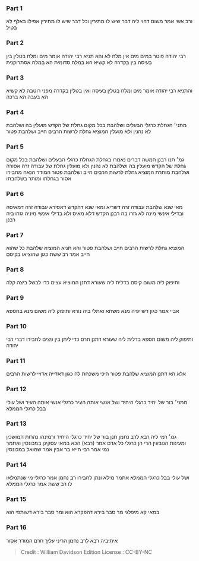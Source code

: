 
### Part 1
ורב אשי אמר משום דהוי ליה דבר שיש לו מתירין וכל דבר שיש לו מתירין אפילו באלף לא בטיל 

### Part 2
רבי יהודה פוטר במים מים אין מלח לא והא תניא רבי יהודה אומר מים ומלח בטלין בין בעיסה בין בקדרה לא קשיא הא במלח סדומית הא במלח אסתרוקנית 

### Part 3
והתניא רבי יהודה אומר מים ומלח בטלין בעיסה ואין בטלין בקדרה מפני רוטבה לא קשיא הא בעבה הא ברכה

### Part 4
מתני׳ הגחלת כרגלי הבעלים ושלהבת בכל מקום גחלת של הקדש מועלין בה ושלהבת לא נהנין ולא מועלין המוציא גחלת לרשות הרבים חייב ושלהבת פטור 

### Part 5
גמ׳ תנו רבנן חמשה דברים נאמרו בגחלת הגחלת כרגלי הבעלים ושלהבת בכל מקום גחלת של הקדש מועלין בה ושלהבת לא נהנין ולא מועלין גחלת של עבודה זרה אסורה ושלהבת מותרת המוציא גחלת לרשות הרבים חייב ושלהבת פטור המודר הנאה מחבירו אסור בגחלתו ומותר בשלהבתו 

### Part 6
מאי שנא שלהבת עבודה זרה דשריא ומאי שנא דהקדש דאסירא עבודה זרה דמאיסה ובדילי אינשי מינה לא גזרו בה רבנן הקדש דלא מאיס ולא בדילי אינשי מיניה גזרו ביה רבנן 

### Part 7
המוציא גחלת לרשות הרבים חייב ושלהבת פטור והא תניא המוציא שלהבת כל שהוא חייב אמר רב ששת כגון שהוציאו בקיסם 

### Part 8
ותיפוק ליה משום קיסם בדלית ליה שעורא דתנן המוציא עצים כדי לבשל ביצה קלה 

### Part 9
אביי אמר כגון דשייפיה מנא משחא ואתלי ביה נורא ותיפוק ליה משום מנא בחספא 

### Part 10
ותיפוק ליה משום חספא בדלית ליה שעורא דתנן חרס כדי ליתן בין פצים לחבירו דברי רבי יהודה 

### Part 11
אלא הא דתנן המוציא שלהבת פטור היכי משכחת לה כגון דאדייה אדויי לרשות הרבים 

### Part 12
מתני׳ בור של יחיד כרגלי היחיד ושל אנשי אותה העיר כרגלי אנשי אותה העיר ושל עולי בבל כרגלי הממלא 

### Part 13
גמ׳ רמי ליה רבא לרב נחמן תנן בור של יחיד כרגלי היחיד ורמינהו נהרות המושכין ומעינות הנובעין הרי הן כרגלי כל אדם אמר (רבא) הכא במאי עסקינן במכונסין ואתמר נמי אמר רבי חייא בר אבין אמר שמואל במכונסין 

### Part 14
ושל עולי בבל כרגלי הממלא אתמר מילא ונתן לחבירו רב נחמן אמר כרגלי מי שנתמלאו לו רב ששת אמר כרגלי הממלא 

### Part 15
במאי קא מיפלגי מר סבר בירא דהפקרא הוא ומר סבר בירא דשותפי הוא

### Part 16
איתיביה רבא לרב נחמן הריני עליך חרם המודר אסור 

>Credit : William Davidson Edition
>License : CC-BY-NC
